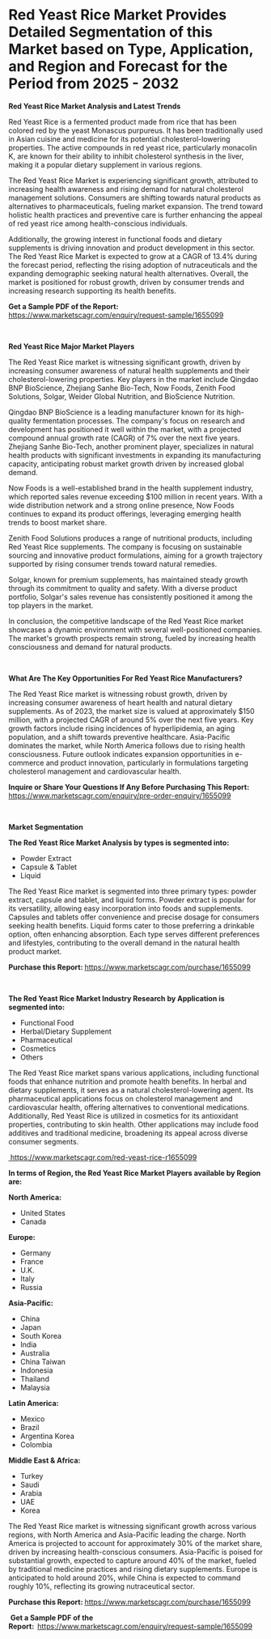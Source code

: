 <p><h1>Red Yeast Rice Market Provides Detailed Segmentation of this Market based on Type, Application, and Region and Forecast for the Period from 2025 - 2032</h1></p><p><strong>Red Yeast Rice Market Analysis and Latest Trends</strong></p>
<p><p>Red Yeast Rice is a fermented product made from rice that has been colored red by the yeast Monascus purpureus. It has been traditionally used in Asian cuisine and medicine for its potential cholesterol-lowering properties. The active compounds in red yeast rice, particularly monacolin K, are known for their ability to inhibit cholesterol synthesis in the liver, making it a popular dietary supplement in various regions.</p><p>The Red Yeast Rice Market is experiencing significant growth, attributed to increasing health awareness and rising demand for natural cholesterol management solutions. Consumers are shifting towards natural products as alternatives to pharmaceuticals, fueling market expansion. The trend toward holistic health practices and preventive care is further enhancing the appeal of red yeast rice among health-conscious individuals.</p><p>Additionally, the growing interest in functional foods and dietary supplements is driving innovation and product development in this sector. The Red Yeast Rice Market is expected to grow at a CAGR of 13.4% during the forecast period, reflecting the rising adoption of nutraceuticals and the expanding demographic seeking natural health alternatives. Overall, the market is positioned for robust growth, driven by consumer trends and increasing research supporting its health benefits.</p></p>
<p><strong>Get a Sample PDF of the Report:&nbsp;</strong> <a href="https://www.marketscagr.com/enquiry/request-sample/1655099?utm_campaign=2031&utm_medium=2&utm_source=Github&utm_content=ia&utm_term=18042025&utm_id=red-yeast-rice">https://www.marketscagr.com/enquiry/request-sample/1655099</a></p>
<p>&nbsp;</p>
<p><strong>Red Yeast Rice Major Market Players</strong></p>
<p><p>The Red Yeast Rice market is witnessing significant growth, driven by increasing consumer awareness of natural health supplements and their cholesterol-lowering properties. Key players in the market include Qingdao BNP BioScience, Zhejiang Sanhe Bio-Tech, Now Foods, Zenith Food Solutions, Solgar, Weider Global Nutrition, and BioScience Nutrition.</p><p>Qingdao BNP BioScience is a leading manufacturer known for its high-quality fermentation processes. The company's focus on research and development has positioned it well within the market, with a projected compound annual growth rate (CAGR) of 7% over the next five years. Zhejiang Sanhe Bio-Tech, another prominent player, specializes in natural health products with significant investments in expanding its manufacturing capacity, anticipating robust market growth driven by increased global demand.</p><p>Now Foods is a well-established brand in the health supplement industry, which reported sales revenue exceeding $100 million in recent years. With a wide distribution network and a strong online presence, Now Foods continues to expand its product offerings, leveraging emerging health trends to boost market share.</p><p>Zenith Food Solutions produces a range of nutritional products, including Red Yeast Rice supplements. The company is focusing on sustainable sourcing and innovative product formulations, aiming for a growth trajectory supported by rising consumer trends toward natural remedies.</p><p>Solgar, known for premium supplements, has maintained steady growth through its commitment to quality and safety. With a diverse product portfolio, Solgar's sales revenue has consistently positioned it among the top players in the market.</p><p>In conclusion, the competitive landscape of the Red Yeast Rice market showcases a dynamic environment with several well-positioned companies. The market's growth prospects remain strong, fueled by increasing health consciousness and demand for natural products.</p></p>
<p>&nbsp;</p>
<p><strong>What Are The Key Opportunities For Red Yeast Rice Manufacturers?</strong></p>
<p><p>The Red Yeast Rice market is witnessing robust growth, driven by increasing consumer awareness of heart health and natural dietary supplements. As of 2023, the market size is valued at approximately $150 million, with a projected CAGR of around 5% over the next five years. Key growth factors include rising incidences of hyperlipidemia, an aging population, and a shift towards preventive healthcare. Asia-Pacific dominates the market, while North America follows due to rising health consciousness. Future outlook indicates expansion opportunities in e-commerce and product innovation, particularly in formulations targeting cholesterol management and cardiovascular health.</p></p>
<p><strong>Inquire or Share Your Questions If Any Before Purchasing This Report:</strong> <a href="https://www.marketscagr.com/enquiry/pre-order-enquiry/1655099?utm_campaign=2031&utm_medium=2&utm_source=Github&utm_content=ia&utm_term=18042025&utm_id=red-yeast-rice">https://www.marketscagr.com/enquiry/pre-order-enquiry/1655099</a></p>
<p>&nbsp;</p>
<p><strong>Market Segmentation</strong></p>
<p><strong>The Red Yeast Rice Market Analysis by types is segmented into:</strong></p>
<p><ul><li>Powder Extract</li><li>Capsule & Tablet</li><li>Liquid</li></ul></p>
<p><p>The Red Yeast Rice market is segmented into three primary types: powder extract, capsule and tablet, and liquid forms. Powder extract is popular for its versatility, allowing easy incorporation into foods and supplements. Capsules and tablets offer convenience and precise dosage for consumers seeking health benefits. Liquid forms cater to those preferring a drinkable option, often enhancing absorption. Each type serves different preferences and lifestyles, contributing to the overall demand in the natural health product market.</p></p>
<p><strong>Purchase this Report:&nbsp;</strong><a href="https://www.marketscagr.com/purchase/1655099?utm_campaign=2031&utm_medium=2&utm_source=Github&utm_content=ia&utm_term=18042025&utm_id=red-yeast-rice">https://www.marketscagr.com/purchase/1655099</a></p>
<p>&nbsp;</p>
<p><strong>The Red Yeast Rice Market Industry Research by Application is segmented into:</strong></p>
<p><ul><li>Functional Food</li><li>Herbal/Dietary Supplement</li><li>Pharmaceutical</li><li>Cosmetics</li><li>Others</li></ul></p>
<p><p>The Red Yeast Rice market spans various applications, including functional foods that enhance nutrition and promote health benefits. In herbal and dietary supplements, it serves as a natural cholesterol-lowering agent. Its pharmaceutical applications focus on cholesterol management and cardiovascular health, offering alternatives to conventional medications. Additionally, Red Yeast Rice is utilized in cosmetics for its antioxidant properties, contributing to skin health. Other applications may include food additives and traditional medicine, broadening its appeal across diverse consumer segments.</p></p>
<p><a href="https://www.marketscagr.com/red-yeast-rice-r1655099?utm_campaign=2031&utm_medium=2&utm_source=Github&utm_content=ia&utm_term=18042025&utm_id=red-yeast-rice">&nbsp;https://www.marketscagr.com/red-yeast-rice-r1655099</a></p>
<p><strong>In terms of Region, the Red Yeast Rice Market Players available by Region are:</strong></p>
<p>
    <p> <strong> North America: </strong>
        <ul>
            <li>United States</li>
            <li>Canada</li>
        </ul>
        </p> 
    <p> <strong> Europe: </strong>
        <ul>
            <li>Germany</li>
            <li>France</li>
            <li>U.K.</li>
            <li>Italy</li>
            <li>Russia</li>
        </ul>
        </p> 
    <p> <strong> Asia-Pacific: </strong>
        <ul>
            <li>China</li>
            <li>Japan</li>
            <li>South Korea</li>
            <li>India</li>
            <li>Australia</li>
            <li>China Taiwan</li>
            <li>Indonesia</li>
            <li>Thailand</li>
            <li>Malaysia</li>
        </ul>
        </p> 
    <p> <strong> Latin America: </strong>
        <ul>
            <li>Mexico</li>
            <li>Brazil</li>
            <li>Argentina Korea</li>
            <li>Colombia</li>
        </ul>
        </p> 
    <p> <strong> Middle East & Africa: </strong>
        <ul>
            <li>Turkey</li>
            <li>Saudi</li>
            <li>Arabia</li>
            <li>UAE</li>
            <li>Korea</li>
        </ul>
    </p>
    </p>
<p><p>The Red Yeast Rice market is witnessing significant growth across various regions, with North America and Asia-Pacific leading the charge. North America is projected to account for approximately 30% of the market share, driven by increasing health-conscious consumers. Asia-Pacific is poised for substantial growth, expected to capture around 40% of the market, fueled by traditional medicine practices and rising dietary supplements. Europe is anticipated to hold around 20%, while China is expected to command roughly 10%, reflecting its growing nutraceutical sector.</p></p>
<p><strong>Purchase this Report: </strong><a href="https://www.marketscagr.com/purchase/1655099?utm_campaign=2031&utm_medium=2&utm_source=Github&utm_content=ia&utm_term=18042025&utm_id=red-yeast-rice">https://www.marketscagr.com/purchase/1655099</a></p>
<p>&nbsp;<strong>Get a Sample PDF of the Report:&nbsp;&nbsp;</strong><a href="https://www.marketscagr.com/enquiry/request-sample/1655099?utm_campaign=2031&utm_medium=2&utm_source=Github&utm_content=ia&utm_term=18042025&utm_id=red-yeast-rice">https://www.marketscagr.com/enquiry/request-sample/1655099</a></p>
<p><strong></strong></p>
<p><p></p><p></p><p></p></p>